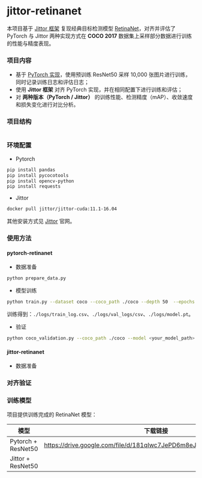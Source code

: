 # jittor-retinanet


本项目基于 [Jittor 框架](https://github.com/Jittor/jittor) 复现经典目标检测模型 [RetinaNet](https://arxiv.org/pdf/1708.02002v2.pdf)，对齐并评估了 PyTorch 与 Jittor 两种实现方式在 **COCO 2017** 数据集上采样部分数据进行训练的性能与精度表现。


### 项目内容


- 基于 [PyTorch 实现](https://github.com/yhenon/pytorch-retinanet)，使用预训练 ResNet50 采样 10,000 张图片进行训练，同时记录训练日志和评估日志；
- 使用 **Jittor 框架** 对齐 PyTorch 实现，并在相同配置下进行训练和评估；
- 对 **两种版本（PyTorch / Jittor）** 的训练性能、检测精度（mAP）、收敛速度和损失变化进行对比分析。

### 项目结构

```wiki

```

### 环境配置

- Pytorch

```bash
pip install pandas
pip install pycocotools
pip install opencv-python
pip install requests
```

- Jittor

```bash
docker pull jittor/jittor-cuda:11.1-16.04
```

其他安装方式见 [Jittor](https://github.com/Jittor/jittor) 官网。

### 使用方法

#### pytorch-retinanet

- 数据准备

```bash
python prepare_data.py
```

- 模型训练

```bash
python train.py --dataset coco --coco_path ./coco --depth 50  --epochs 35 --sample_size 10000 --batch_size 32
```

训练得到：`./logs/train_log.csv`、`./logs/val_logs/csv`、`./logs/model.pt`。

- 验证

```bash
python coco_validation.py --coco_path ./coco --model <your_model_path>.pt
```

#### jittor-retinanet

- 数据准备

### 对齐验证

### 训练模型

项目提供训练完成的 RetinaNet 模型：

| 模型               | 下载链接 |
| ------------------ | -------- |
| Pytorch + ResNet50 | https://drive.google.com/file/d/181qIwc7JePD6m8eJ4O2k7uqVfSiFy4Zg/view |
|Jittor + ResNet50||

